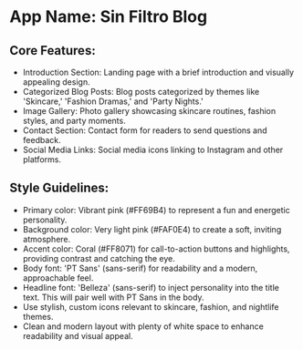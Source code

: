 # **App Name**: Sin Filtro Blog

## Core Features:

- Introduction Section: Landing page with a brief introduction and visually appealing design.
- Categorized Blog Posts: Blog posts categorized by themes like 'Skincare,' 'Fashion Dramas,' and 'Party Nights.'
- Image Gallery: Photo gallery showcasing skincare routines, fashion styles, and party moments.
- Contact Section: Contact form for readers to send questions and feedback.
- Social Media Links: Social media icons linking to Instagram and other platforms.

## Style Guidelines:

- Primary color: Vibrant pink (#FF69B4) to represent a fun and energetic personality.
- Background color: Very light pink (#FAF0E4) to create a soft, inviting atmosphere.
- Accent color: Coral (#FF8071) for call-to-action buttons and highlights, providing contrast and catching the eye.
- Body font: 'PT Sans' (sans-serif) for readability and a modern, approachable feel.
- Headline font: 'Belleza' (sans-serif) to inject personality into the title text. This will pair well with PT Sans in the body.
- Use stylish, custom icons relevant to skincare, fashion, and nightlife themes.
- Clean and modern layout with plenty of white space to enhance readability and visual appeal.